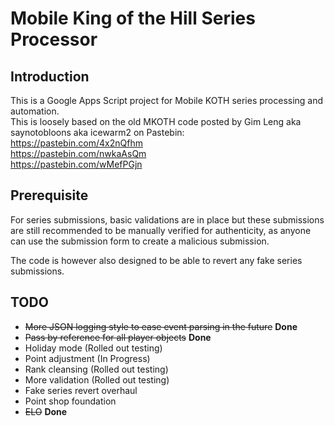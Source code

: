 # Mobile King of the Hill Series Processor
## Introduction
This is a Google Apps Script project for Mobile KOTH series processing and automation.  
This is loosely based on the old MKOTH code posted by Gim Leng aka saynotobloons aka icewarm2 on Pastebin:  
https://pastebin.com/4x2nQfhm  
https://pastebin.com/nwkaAsQm  
https://pastebin.com/wMefPGjn

## Prerequisite
For series submissions, basic validations are in place but these submissions are still recommended to be manually verified for authenticity, as anyone can use the submission form to create a malicious submission.

The code is however also designed to be able to revert any fake series submissions.

## TODO
- ~~More JSON logging style to ease event parsing in the future~~ **Done**
- ~~Pass by reference for all player objects~~ **Done**
- Holiday mode (Rolled out testing)
- Point adjustment (In Progress)
- Rank cleansing (Rolled out testing)
- More validation (Rolled out testing)
- Fake series revert overhaul
- Point shop foundation
- ~~ELO~~ **Done**
